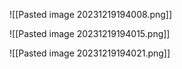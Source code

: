 ![[Pasted image 20231219194008.png]]

![[Pasted image 20231219194015.png]]

![[Pasted image 20231219194021.png]]
